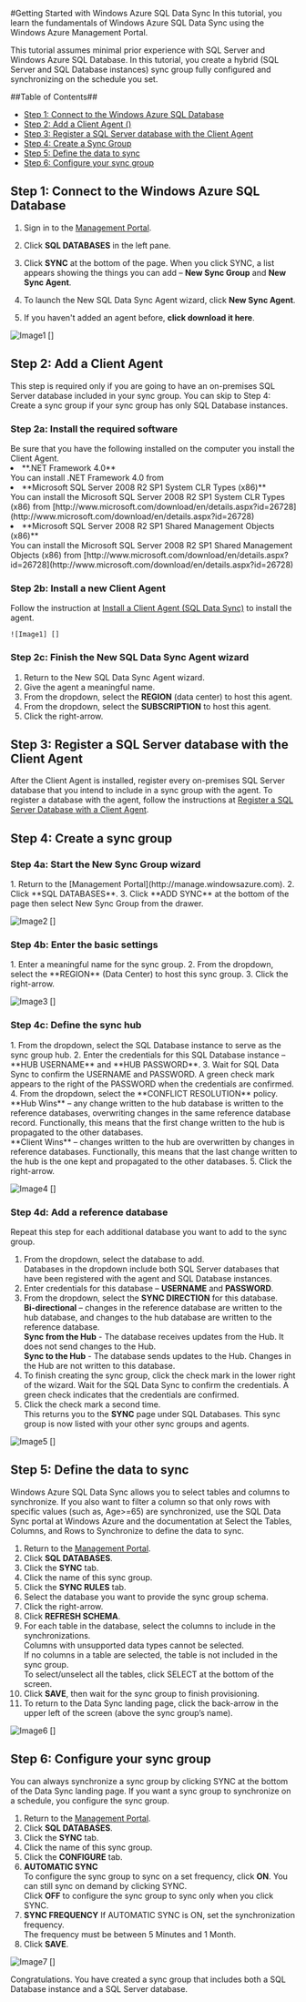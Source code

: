 <properties linkid="manage-services-getting-started-with-sqlds" urlDisplayName="How to configure SQL Data Sync" pageTitle="Getting started with SQL Data Sync - Windows Azure" metaKeywords="" metaDescription="Use this tutorial to learn how to synchronize data using SQL Data Sync in the Windows Azure Management Portal." metaCanonical="" disqusComments="1" umbracoNaviHide="0" />


#Getting Started with Windows Azure SQL Data Sync
In this tutorial, you learn the fundamentals of Windows Azure SQL Data Sync using the Windows Azure Management Portal. 

This tutorial assumes minimal prior experience with SQL Server and Windows Azure SQL Database. In this tutorial, you create a hybrid (SQL Server and SQL Database instances) sync group fully configured and synchronizing on the schedule you set.

##Table of Contents##

* [Step 1: Connect to the Windows Azure SQL Database](#Connect)
* [Step 2: Add a Client Agent ()](#AddAgent)
* [Step 3: Register a SQL Server database with the Client Agent](#RegisterSSDB)
* [Step 4: Create a Sync Group](#CreateSG)
* [Step 5: Define the data to sync](#SyncRules)
* [Step 6: Configure your sync group](#Configure)

<h2 id="Connect">Step 1: Connect to the Windows Azure SQL Database</h2>

1. Sign in to the [Management Portal](http://manage.windowsazure.com).

2. Click **SQL DATABASES** in the left pane.

3. Click **SYNC** at the bottom of the page. When you click SYNC, a list appears showing the things you can add – **New Sync Group** and **New Sync Agent**.

4. To launch the New SQL Data Sync Agent wizard, click **New Sync Agent**.

5. If you haven't added an agent before, **click download it here**.

![Image1] []


<h2 id="AddAgent">Step 2: Add a Client Agent</h2>
This step is required only if you are going to have an on-premises SQL Server database included in your sync group. You can skip to Step 4: Create a sync group if your sync group has only SQL Database instances.

<h3 id="InstallRequiredSoftware">Step 2a: Install the required software</h3>
Be sure that you have the following installed on the computer you install the Client Agent.
<bl>
	<li>**.NET Framework 4.0**<br>You can install .NET Framework 4.0 from <link></li>
<li>**Microsoft SQL Server 2008 R2 SP1 System CLR Types (x86)**<br>You can install the Microsoft SQL Server 2008 R2 SP1 System CLR Types (x86) from [http://www.microsoft.com/download/en/details.aspx?id=26728](http://www.microsoft.com/download/en/details.aspx?id=26728)</li>
<li>**Microsoft SQL Server 2008 R2 SP1 Shared Management Objects (x86)**<br>You can install the Microsoft SQL Server 2008 R2 SP1 Shared Management Objects (x86) from [http://www.microsoft.com/download/en/details.aspx?id=26728](http://www.microsoft.com/download/en/details.aspx?id=26728)</li>
</bl>


<h3 id="InstallClient">Step 2b: Install a new Client Agent</h3>

Follow the instruction at [Install a Client Agent (SQL Data Sync)](http://msdn.microsoft.com/en-us/library/jj823137.aspx) to install the agent. 

    ![Image1] []

<h3 id="RegisterSSDb">Step 2c: Finish the New SQL Data Sync Agent wizard</h3> 

1. 	Return to the New SQL Data Sync Agent wizard.
2.	Give the agent a meaningful name.
3.	From the dropdown, select the **REGION** (data center) to host this agent.
4.	From the dropdown, select the **SUBSCRIPTION** to host this agent.
5.	Click the right-arrow.




<h2 id="RegisterSSDB">Step 3: Register a SQL Server database with the Client Agent</h2>

After the Client Agent is installed, register every on-premises SQL Server database that you intend to include in a sync group with the agent.
To register a database with the agent, follow the instructions at [Register a SQL Server Database with a Client Agent](http://msdn.microsoft.com/en-us/library/jj823138.aspx).



<h2 id="CreateSG">Step 4: Create a sync group</h2>

<h3 id="StartNewSGWizard">Step 4a: Start the New Sync Group wizard</h3>
1.	Return to the [Management Portal](http://manage.windowsazure.com).
2.	Click **SQL DATABASES**.
3.	Click **ADD SYNC** at the bottom of the page then select New Sync Group from the drawer.

![Image2] []

<h3 id="">Step 4b: Enter the basic settings</h3>	
1.	Enter a meaningful name for the sync group.
2.	From the dropdown, select the **REGION** (Data Center) to host this sync group.
3. Click the right-arrow.

![Image3] []

<h3 id="DefineHubDB">Step 4c: Define the sync hub</h3>
1. From the dropdown, select the SQL Database instance to serve as the sync group hub.
2. Enter the credentials for this SQL Database instance – **HUB USERNAME** and **HUB PASSWORD**.
3. Wait for SQL Data Sync to confirm the USERNAME and PASSWORD. A green check mark appears to the right of the PASSWORD when the credentials are confirmed.
4. From the dropdown, select the **CONFLICT RESOLUTION** policy.<br>**Hub Wins** – any change written to the hub database is written to the reference databases, overwriting changes in the same reference database record. Functionally, this means that the first change written to the hub is propagated to the other databases.<br>
**Client Wins** – changes written to the hub are overwritten by changes in reference databases. Functionally, this means that the last change written to the hub is the one kept and propagated to the other databases.
5.	Click the right-arrow.

![Image4] []

<h3 id="AddRefDB">Step 4d: Add a reference database</h3>

Repeat this step for each additional database you want to add to the sync group.

1. From the dropdown, select the database to add.<br>Databases in the dropdown include both SQL Server databases that have been registered with the agent and SQL Database instances.
2.	Enter credentials for this database – **USERNAME** and **PASSWORD**.
3.	From the dropdown, select the **SYNC DIRECTION** for this database.<br>
**Bi-directional** – changes in the reference database are written to the hub database, and changes to the hub database are written to the reference database.<br>
**Sync from the Hub** - The database receives updates from the Hub. It does not send changes to the Hub.<br>
**Sync to the Hub** - The database sends updates to the Hub. Changes in the Hub are not written to this database.
4.	To finish creating the sync group, click the check mark in the lower right of the wizard. Wait for the SQL Data Sync to confirm the credentials. A green check indicates that the credentials are confirmed.
5.	Click the check mark a second time.<br>
This returns you to the **SYNC** page under SQL Databases. This sync group is now listed with your other sync groups and agents.

![Image5] []

<h2 id="DefineSyncData">Step 5: Define the data to sync</h2>

Windows Azure SQL Data Sync allows you to select tables and columns to synchronize. If you also want to filter a column so that only rows with specific values (such as, Age>=65) are synchronized, use the SQL Data Sync portal at Windows Azure and the documentation at Select the Tables, Columns, and Rows to Synchronize to define the data to sync.

1.	Return to the [Management Portal](http://manage.windowsazure.com).
2.	Click **SQL DATABASES**.
3.	Click the **SYNC** tab.
4.	Click the name of this sync group.
5.	Click the **SYNC RULES** tab.
6.	Select the database you want to provide the sync group schema.
7.	Click the right-arrow.
8.	Click **REFRESH SCHEMA**.
9.	For each table in the database, select the columns to include in the synchronizations.<br>
Columns with unsupported data types cannot be selected.<br>If no columns in a table are selected, the table is not included in the sync group.<br>To select/unselect all the tables, click SELECT at the bottom of the screen.
10.	Click **SAVE**, then wait for the sync group to finish provisioning.
11.	To return to the Data Sync landing page, click the back-arrow in the upper left of the screen (above the sync group’s name).

![Image6] []


<h2 id="ConfigureSG">Step 6: Configure your sync group</h2>

You can always synchronize a sync group by clicking SYNC at the bottom of the Data Sync landing page.
If you want a sync group to synchronize on a schedule, you configure the sync group.

1.	Return to the [Management Portal](http://manage.windowsazure.com).
2.	Click **SQL DATABASES**.
3.	Click the **SYNC** tab.
4.	Click the name of this sync group.
5.	Click the **CONFIGURE** tab.
6.	**AUTOMATIC SYNC**<br>
To configure the sync group to sync on a set frequency, click **ON**. You can still sync on demand by clicking SYNC.<br>Click **OFF** to configure the sync group to sync only when you click SYNC.
7.	**SYNC FREQUENCY**
If AUTOMATIC SYNC is ON, set the synchronization frequency.<br>The frequency must be between 5 Minutes and 1 Month.
8.	Click **SAVE**.

![Image7] []

Congratulations. You have created a sync group that includes both a SQL Database instance and a SQL Server database.


[Image1]: ../media/SQLDatabaseScreen-Figure1.png
[Image2]: ../media/NewSyncGroup-Figure2.png
[Image3]: ../media/NewSyncGroupName-Figure3.PNG
[Image4]: ../media/NewSyncGroupHub-Figure4.png
[Image5]: ../media/NewSyncGroupReference-Figure5.PNG
[Image6]: ../media/NewSyncGroupSyncRules-Figure6.png
[Image7]: ../media/NewSyncGroupConfigure-Figure7.png

